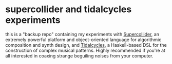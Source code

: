 # supercollider and tidalcycles experiments

this is a "backup repo" containing my experiments with
[Supercollider](https://supercollider.github.io/), an extremely powerful
platform and object-oriented language for algorithmic composition and synth
design, and [Tidalcycles](https://tidalcycles.org/), a Haskell-based DSL for the construction of complex musical patterns.
Highly recommended if you're at all interested in coaxing strange beguiling noises from your computer.
